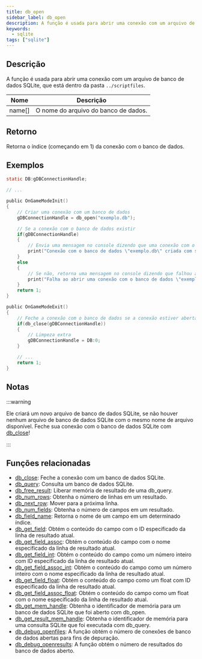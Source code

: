 ```yaml
---
title: db_open
sidebar_label: db_open
description: A função é usada para abrir uma conexão com um arquivo de banco de dados SQLite, que está dentro da pasta `../scriptfiles`.
keywords:
  - sqlite
tags: ["sqlite"]
---
```


<LowercaseNote />

## Descrição

A função é usada para abrir uma conexão com um arquivo de banco de dados SQLite, que está dentro da pasta `../scriptfiles`.

| Nome   | Descrição                            |
| ------ | ------------------------------------ |
| name[] | O nome do arquivo do banco de dados. |

## Retorno

Retorna o índice (começando em 1) da conexão com o banco de dados.

## Exemplos

```c
static DB:gDBConnectionHandle;

// ...

public OnGameModeInit()
{
    // Criar uma conexão com um banco de dados
    gDBConnectionHandle = db_open("exemplo.db");

    // Se a conexão com o banco de dados existir
    if(gDBConnectionHandle)
    {
        // Envia uma mensagem no console dizendo que uma conexão com o banco de dados foi criada com sucesso
        print("Conexão com o banco de dados \"exemplo.db\" criada com sucesso.");
    }
    else
    {
        // Se não, retorna uma mensagem no console dizendo que falhou ao criar uma conexão com o banco de dados
        print("Falha ao abrir uma conexão com o banco de dados \"exemplo.db\".");
    }
    return 1;
}

public OnGameModeExit()
{
    // Feche a conexão com o banco de dados se a conexão estiver aberta
    if(db_close(gDBConnectionHandle))
    {
        // Limpeza extra
        gDBConnectionHandle = DB:0;
    }

    // ...
    return 1;
}
```

## Notas

:::warning

Ele criará um novo arquivo de banco de dados SQLite, se não houver nenhum arquivo de banco de dados SQLite com o mesmo nome de arquivo disponível. Feche sua conexão com o banco de dados SQLite com [db_close](db_close)!

:::

## Funções relacionadas

- [db_close](db_close): Feche a conexão com um banco de dados SQLite.
- [db_query](db_query): Consulta um banco de dados SQLite.
- [db_free_result](db_free_result): Liberar memória de resultado de uma db_query.
- [db_num_rows](db_num_rows): Obtenha o número de linhas em um resultado.
- [db_next_row](db_next_row): Mover para a próxima linha.
- [db_num_fields](db_num_fields): Obtenha o número de campos em um resultado.
- [db_field_name](db_field_name): Retorna o nome de um campo em um determinado índice.
- [db_get_field](db_get_field): Obtém o conteúdo do campo com o ID especificado da linha de resultado atual.
- [db_get_field_assoc](db_get_field_assoc): Obtém o conteúdo do campo com o nome especificado da linha de resultado atual.
- [db_get_field_int](db_get_field_int): Obtém o conteúdo do campo como um número inteiro com ID especificado da linha de resultado atual.
- [db_get_field_assoc_int](db_get_field_assoc_int): Obtém o conteúdo do campo como um número inteiro com o nome especificado da linha de resultado atual.
- [db_get_field_float](db_get_field_float): Obtém o conteúdo do campo como um float com ID especificado da linha de resultado atual.
- [db_get_field_assoc_float](db_get_field_assoc_float): Obtém o conteúdo do campo como um float com o nome especificado da linha de resultado atual.
- [db_get_mem_handle](db_get_mem_handle): Obtenha o identificador de memória para um banco de dados SQLite que foi aberto com db_open.
- [db_get_result_mem_handle](db_get_result_mem_handle): Obtenha o identificador de memória para uma consulta SQLite que foi executada com db_query.
- [db_debug_openfiles](db_debug_openfiles): A função obtém o número de conexões de banco de dados abertas para fins de depuração.
- [db_debug_openresults](db_debug_openresults): A função obtém o número de resultados do banco de dados aberto.
